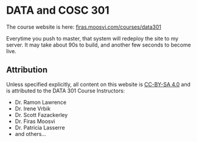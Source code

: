 # DATA and COSC 301

The course website is here: [firas.moosvi.com/courses/data301](https://firas.moosvi.com/courses/data301)

Everytime you push to master, that system will redeploy the site to my server.
It may take about 90s to build, and another few seconds to become live.

## Attribution

Unless specified explicitly, all content on this website is [CC-BY-SA 4.0](https://creativecommons.org/licenses/by-sa/4.0/) and is attributed to the DATA 301 Course Instructors:

- Dr. Ramon Lawrence
- Dr. Irene Vrbik
- Dr. Scott Fazackerley
- Dr. Firas Moosvi
- Dr. Patricia Lasserre
- and others...
